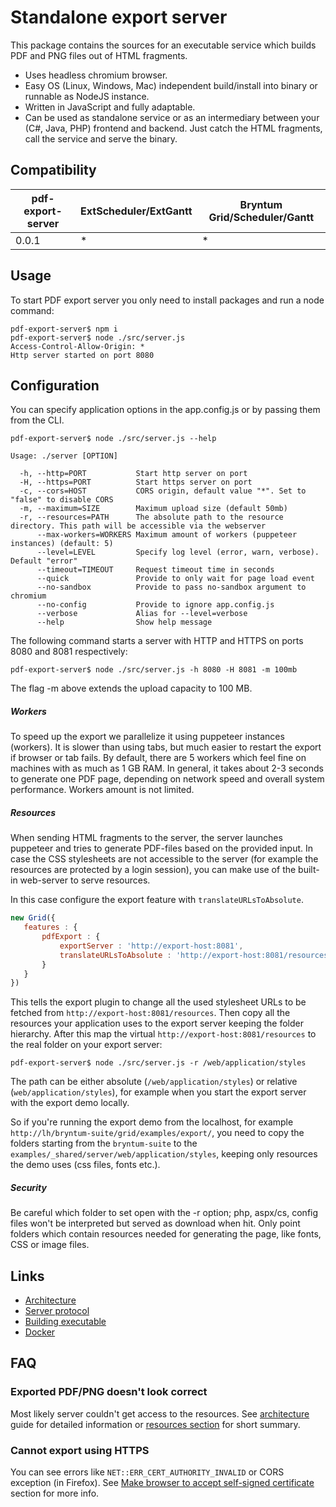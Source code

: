 # Standalone export server

This package contains the sources for an executable service which builds PDF and PNG files out of HTML fragments.

- Uses headless chromium browser.
- Easy OS (Linux, Windows, Mac) independent build/install into binary or runnable as NodeJS instance.
- Written in JavaScript and fully adaptable.
- Can be used as standalone service or as an intermediary between your (C#, Java, PHP) frontend and backend. Just catch
the HTML fragments, call the service and serve the binary.

## Compatibility

| pdf-export-server | ExtScheduler/ExtGantt | Bryntum Grid/Scheduler/Gantt |
|---|---|---|
| 0.0.1 | * | * |

## Usage

To start PDF export server you only need to install packages and run a node command:

```shell
pdf-export-server$ npm i
pdf-export-server$ node ./src/server.js
Access-Control-Allow-Origin: *
Http server started on port 8080
```

<a name="cli"></a>

## Configuration

You can specify application options in the app.config.js or by passing them from the CLI.

```shell
pdf-export-server$ node ./src/server.js --help

Usage: ./server [OPTION]

  -h, --http=PORT           Start http server on port
  -H, --https=PORT          Start https server on port
  -c, --cors=HOST           CORS origin, default value "*". Set to "false" to disable CORS
  -m, --maximum=SIZE        Maximum upload size (default 50mb)
  -r, --resources=PATH      The absolute path to the resource directory. This path will be accessible via the webserver
      --max-workers=WORKERS Maximum amount of workers (puppeteer instances) (default: 5)
      --level=LEVEL         Specify log level (error, warn, verbose). Default "error"
      --timeout=TIMEOUT     Request timeout time in seconds
      --quick               Provide to only wait for page load event
      --no-sandbox          Provide to pass no-sandbox argument to chromium
      --no-config           Provide to ignore app.config.js
      --verbose             Alias for --level=verbose
      --help                Show help message
```

The following command starts a server with HTTP and HTTPS on ports 8080 and 8081 respectively:

```shell
pdf-export-server$ node ./src/server.js -h 8080 -H 8081 -m 100mb
```

The flag -m above extends the upload capacity to 100 MB.

##### Workers

To speed up the export we parallelize it using puppeteer instances (workers). It is slower than using tabs, but much
easier to restart the export if browser or tab fails. By default, there are 5 workers which feel fine on machines with
as much as 1 GB RAM. In general, it takes about 2-3 seconds to generate one PDF page, depending on network speed and
overall system performance. Workers amount is not limited.

##### Resources
<a name="CORS"></a>
When sending HTML fragments to the server, the server launches puppeteer and tries to generate PDF-files based on the
provided input. In case the CSS stylesheets are not accessible to the server (for example the resources are protected
by a login session), you can make use of the built-in web-server to serve resources.

In this case configure the export feature with `translateURLsToAbsolute`.

```javascript
new Grid({
   features : {
       pdfExport : {
           exportServer : 'http://export-host:8081',
           translateURLsToAbsolute : 'http://export-host:8081/resources'
       } 
   }
})
```

This tells the export plugin to change all the used stylesheet URLs to be fetched from 
`http://export-host:8081/resources`. Then copy all the resources your application uses to the export server keeping the
folder hierarchy. After this map the virtual `http://export-host:8081/resources` to the real folder on your export
server:

```shell
pdf-export-server$ node ./src/server.js -r /web/application/styles
```

The path can be either absolute (`/web/application/styles`) or relative (`web/application/styles`),
for example when you start the export server with the export demo locally.

So if you're running the export demo from the localhost, for example `http://lh/bryntum-suite/grid/examples/export/`,
you need to copy the folders starting from the `bryntum-suite` to the `examples/_shared/server/web/application/styles`,
keeping only resources the demo uses (css files, fonts etc.).

##### Security

Be careful which folder to set open with the -r option; php, aspx/cs, config files won't be interpreted but served as
download when hit. Only point folders which contain resources needed for generating the page, like fonts, CSS or image
files.

## Links
- [Architecture](docs/architecture.md)
- [Server protocol](docs/protocol.md)
- [Building executable](docs/building.md)
- [Docker](docs/docker.md)

## FAQ

### Exported PDF/PNG doesn't look correct

Most likely server couldn't get access to the resources. See [architecture](docs/architecture.md) guide for detailed
information or [resources section](#CORS) for short summary.

### Cannot export using HTTPS

You can see errors like `NET::ERR_CERT_AUTHORITY_INVALID` or CORS exception (in Firefox). See
 [Make browser to accept self-signed certificate](#self-signed-certificate) section for more info.
